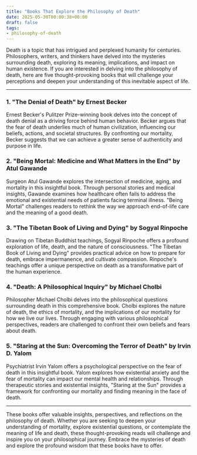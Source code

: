 ```yaml
---
title: "Books That Explore the Philosophy of Death"
date: 2025-05-30T00:00:38+00:00
draft: false
tags:
- philosophy-of-death
---
```


Death is a topic that has intrigued and perplexed humanity for centuries. Philosophers, writers, and thinkers have delved into the mysteries surrounding death, exploring its meaning, implications, and impact on human existence. If you are interested in delving into the philosophy of death, here are five thought-provoking books that will challenge your perceptions and deepen your understanding of this inevitable aspect of life.

---

### 1. "The Denial of Death" by Ernest Becker

Ernest Becker's Pulitzer Prize-winning book delves into the concept of death denial as a driving force behind human behavior. Becker argues that the fear of death underlies much of human civilization, influencing our beliefs, actions, and societal structures. By confronting our mortality, Becker suggests that we can achieve a greater sense of authenticity and purpose in life.

### 2. "Being Mortal: Medicine and What Matters in the End" by Atul Gawande

Surgeon Atul Gawande explores the intersection of medicine, aging, and mortality in this insightful book. Through personal stories and medical insights, Gawande examines how healthcare often fails to address the emotional and existential needs of patients facing terminal illness. "Being Mortal" challenges readers to rethink the way we approach end-of-life care and the meaning of a good death.

### 3. "The Tibetan Book of Living and Dying" by Sogyal Rinpoche

Drawing on Tibetan Buddhist teachings, Sogyal Rinpoche offers a profound exploration of life, death, and the nature of consciousness. "The Tibetan Book of Living and Dying" provides practical advice on how to prepare for death, embrace impermanence, and cultivate compassion. Rinpoche's teachings offer a unique perspective on death as a transformative part of the human experience.

### 4. "Death: A Philosophical Inquiry" by Michael Cholbi

Philosopher Michael Cholbi delves into the philosophical questions surrounding death in this comprehensive book. Cholbi explores the nature of death, the ethics of mortality, and the implications of our mortality for how we live our lives. Through engaging with various philosophical perspectives, readers are challenged to confront their own beliefs and fears about death.

### 5. "Staring at the Sun: Overcoming the Terror of Death" by Irvin D. Yalom

Psychiatrist Irvin Yalom offers a psychological perspective on the fear of death in this insightful book. Yalom explores how existential anxiety and the fear of mortality can impact our mental health and relationships. Through therapeutic stories and existential insights, "Staring at the Sun" provides a framework for confronting our mortality and finding meaning in the face of death.

---

These books offer valuable insights, perspectives, and reflections on the philosophy of death. Whether you are seeking to deepen your understanding of mortality, explore existential questions, or contemplate the meaning of life and death, these thought-provoking reads will challenge and inspire you on your philosophical journey. Embrace the mysteries of death and explore the profound wisdom that these books have to offer.